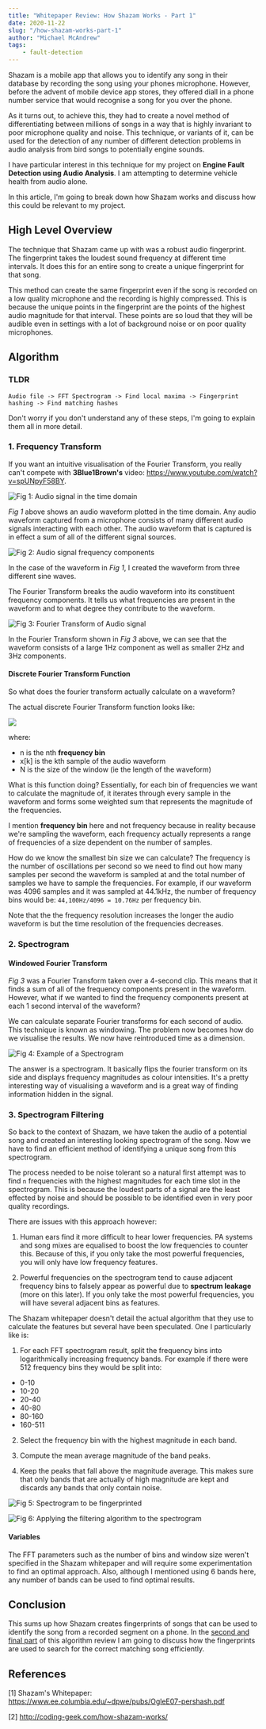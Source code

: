 ```yaml
---
title: "Whitepaper Review: How Shazam Works - Part 1"
date: 2020-11-22
slug: "/how-shazam-works-part-1"
author: "Michael McAndrew"
tags:
    - fault-detection
---
```


Shazam is a mobile app that allows you to identify any song in their database by recording the song
using your phones microphone. However, before the advent of mobile device app stores, they offered
diall in a phone number service that would recognise a song for you over the phone.

As it turns out, to achieve this, they had to create a novel method of differentiating between millions 
of songs in a way that is highly invariant to poor microphone quality and noise. This technique, or variants
of it, can be used for the detection of any number of different detection problems in audio analysis from
bird songs to potentially engine sounds.

I have particular interest in this technique for my project on __Engine Fault Detection using Audio Analysis__.
I am attempting to determine vehicle health from audio alone.

In this article, I'm going to break down how Shazam works and discuss how this could be relevant to my project.

## High Level Overview

The technique that Shazam came up with was a robust audio fingerprint. The fingerprint takes the loudest sound
frequency at different time intervals. It does this for an entire song to create a unique fingerprint for that song.

This method can create the same fingerprint even if the song is recorded on a low quality microphone and the recording
is highly compressed. This is because the unique points in the fingerprint are the points of the highest audio magnitude
for that interval. These points are so loud that they will be audible even in settings with a lot of background noise or
on poor quality microphones.

## Algorithm

### TLDR

```
Audio file -> FFT Spectrogram -> Find local maxima -> Fingerprint hashing -> Find matching hashes
```

Don't worry if you don't understand any of these steps, I'm going to explain them all in more detail.

### 1. Frequency Transform

If you want an intuitive visualisation of the Fourier Transform, you really can't compete with
__3Blue1Brown's__ video: https://www.youtube.com/watch?v=spUNpyF58BY.

![](./images/audio-signal.png "Fig 1: Audio signal in the time domain")

*Fig 1* above shows an audio waveform plotted in the time domain. Any audio waveform captured
from a microphone consists of many different audio signals interacting with each other.
The audio waveform that is captured is in effect a sum of all of the different signal sources.

![](./images/audio-signal-components.png "Fig 2: Audio signal frequency components")

In the case of the waveform in *Fig 1*, I created the waveform from three different sine waves.

The Fourier Transform breaks the audio waveform into its constituent frequency components. It
tells us what frequencies are present in the waveform and to what degree they contribute to
the waveform.

![](./images/audio-signal-fourier-transform.png "Fig 3: Fourier Transform of Audio signal")

In the Fourier Transform shown in *Fig 3* above, we can see that the waveform consists
of a large 1Hz component as well as smaller 2Hz and 3Hz components.

#### Discrete Fourier Transform Function

So what does the fourier transform actually calculate on a waveform?

The actual discrete Fourier Transform function looks like:

![](./images/dft-formula.png)

where:

- n is the nth __frequency bin__
- x[k] is the kth sample of the audio waveform
- N is the size of the window (ie the length of the waveform)

What is this function doing? Essentially, for each bin of frequencies we want 
to calculate the magnitude of, it iterates through every sample in the waveform and forms some
weighted sum that represents the magnitude of the frequencies.

I mention __frequency bin__ here and not frequency because in reality because we're
sampling the waveform, each frequency actually represents a range of frequencies of a
size dependent on the number of samples.

How do we know the smallest bin size we can calculate? The frequency is
the number of oscillations per second so we need to find out how many samples
per second the waveform is sampled at and the total number of samples we
have to sample the frequencies. For example, if our waveform was 4096 samples and
it was sampled at 44.1kHz, the number of frequency bins would be: `44,100Hz/4096 = 10.76Hz`
per frequency bin.

Note that the the frequency resolution increases the longer the audio waveform is
but the time resolution of the frequencies decreases.

### 2. Spectrogram

#### Windowed Fourier Transform

*Fig 3* was a Fourier Transform taken over a 4-second clip. This means that it finds
a sum of all of the frequency components present in the waveform. However, what if 
we wanted to find the frequency components present at each 1 second interval of the waveform?

We can calculate separate Fourier transforms for each second of audio.
This technique is known as windowing. The problem
now becomes how do we visualise the results. We now have reintroduced time as a
dimension.

![](./images/spectrogram.png "Fig 4: Example of a Spectrogram")

The answer is a spectrogram. It basically flips the fourier transform on its side
and displays frequency magnitudes as colour intensities. It's a pretty interesting
way of visualising a waveform and is a great way of finding information hidden in
the signal.

### 3. Spectrogram Filtering

So back to the context of Shazam, we have taken the audio of a potential song and
created an interesting looking spectrogram of the song. Now we have to find
an efficient method of identifying a unique song from this spectrogram.

The process needed to be noise tolerant so a natural first attempt was to find
`n` frequencies with the highest magnitudes for each time slot in the spectrogram.
This is because the loudest parts of a signal are the least effected by noise and
should be possible to be identified even in very poor quality recordings.

There are issues with this approach however:

1. Human ears find it more difficult to hear lower frequencies. PA systems and
song mixes are equalised to boost the low frequencies to counter this. Because of
this, if you only take the most powerful frequencies, you will only have low frequency
features.

2. Powerful frequencies on the spectrogram tend to cause adjacent frequency bins
to falsely appear as powerful due to __spectrum leakage__ (more on this later).
If you only take the most powerful frequencies, you will have several adjacent bins
as features.

The Shazam whitepaper doesn't detail the actual algorithm that they use to calculate
the features but several have been speculated. One I particularly like is:

1. For each FFT spectrogram result, split the frequency bins into logarithmically
increasing frequency bands. For example if there were 512 frequency bins they
would be split into:

- 0-10
- 10-20
- 20-40
- 40-80
- 80-160
- 160-511

2. Select the frequency bin with the highest magnitude in each band.

3. Compute the mean average magnitude of the band peaks.

4. Keep the peaks that fall above the magnitude average. This makes sure that only
bands that are actually of high magnitude are kept and discards any bands that only
contain noise.

![](./images/spectrogram-for-fingerprint.png "Fig 5: Spectrogram to be fingerprinted")

![](./images/spectrogram-fingerprint.png "Fig 6: Applying the filtering algorithm to the spectrogram")

#### Variables

The FFT parameters such as the number of bins and window size weren't specified in
the Shazam whitepaper and will require some experimentation to find an optimal
approach. Also, although I mentioned using 6 bands here, any number of bands
can be used to find optimal results.

## Conclusion

This sums up how Shazam creates fingerprints of songs that can be used to identify
the song from a recorded segment on a phone. In the <a href="https://www.mcand.ru/how-shazam-works-part-2">second and final part</a> 
of this algorithm review I am going to discuss how the fingerprints are used to 
search for the correct matching song efficiently.

## References

[1] Shazam's Whitepaper: https://www.ee.columbia.edu/~dpwe/pubs/OgleE07-pershash.pdf

[2] http://coding-geek.com/how-shazam-works/
